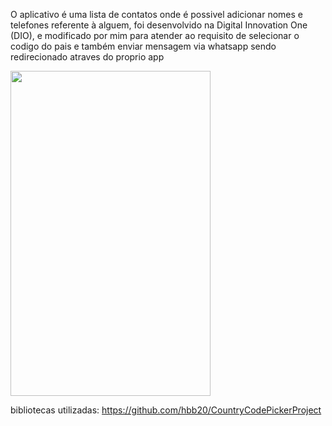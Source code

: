O aplicativo é uma lista de contatos onde é possivel adicionar nomes e telefones referente à alguem, foi desenvolvido na Digital Innovation One (DIO), e modificado por mim para atender ao requisito de selecionar o codigo do pais e também enviar mensagem via whatsapp sendo redirecionado atraves do proprio app




<img src="https://user-images.githubusercontent.com/33181463/125397964-0b9e2080-e385-11eb-899e-f3737844f927.gif" width="320" height="520" />


bibliotecas utilizadas:
https://github.com/hbb20/CountryCodePickerProject
